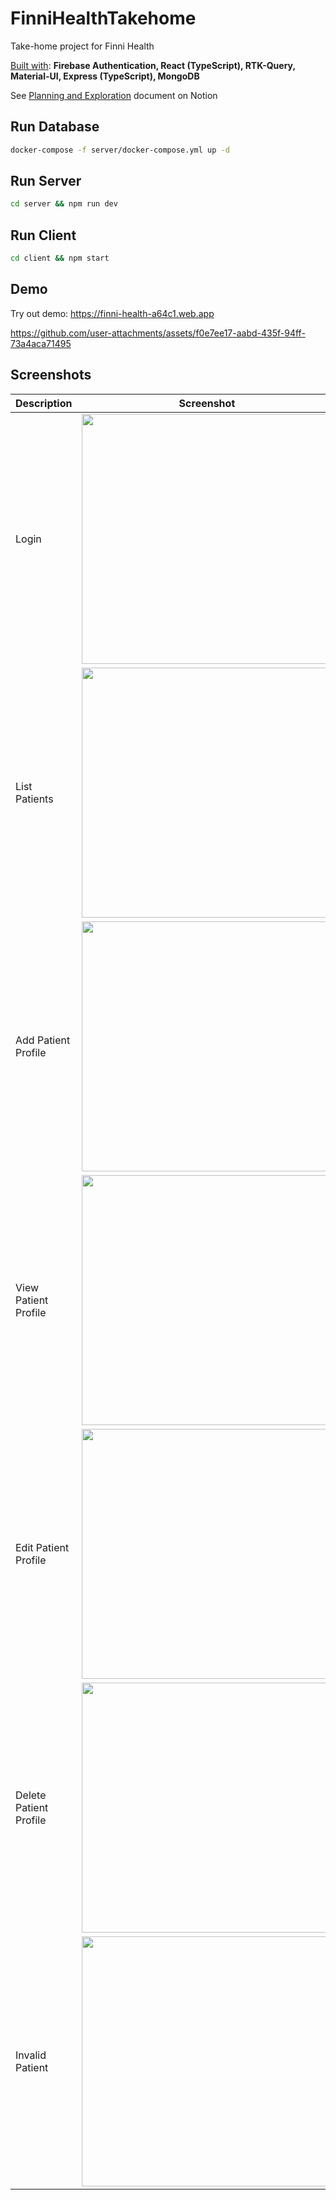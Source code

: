 # FinniHealthTakehome

Take-home project for Finni Health

<ins>Built with</ins>: **Firebase Authentication, React (TypeScript), RTK-Query, Material-UI, Express (TypeScript), MongoDB**

See [Planning and Exploration](https://wheat-dragon-4fd.notion.site/Finni-Health-Takehome-Exploration-115383ad2ad18065b4eec69839faed12) document on Notion

## Run Database

```bash
docker-compose -f server/docker-compose.yml up -d
```

## Run Server

```bash
cd server && npm run dev
```

## Run Client

```bash
cd client && npm start
```

## Demo

Try out demo: https://finni-health-a64c1.web.app

https://github.com/user-attachments/assets/f0e7ee17-aabd-435f-94ff-73a4aca71495

## Screenshots

| Description            | Screenshot                                                                                            |
| ---------------------- | ----------------------------------------------------------------------------------------------------- |
| Login                  | <img src=https://github.com/user-attachments/assets/4d5565e9-5ec9-4754-a958-b2d4d596df5b width=400px> |
| List Patients          | <img src=https://github.com/user-attachments/assets/17092161-e599-45dd-a2e9-709850286eb6 width=400px> |
| Add Patient Profile    | <img src=https://github.com/user-attachments/assets/da5a4d2c-f094-4d26-b40d-688384a05fde width=400px> |
| View Patient Profile   | <img src=https://github.com/user-attachments/assets/a9d6c4e9-66e7-4c28-9a1e-8893c8b06748 width=400px> |
| Edit Patient Profile   | <img src=https://github.com/user-attachments/assets/d740d0ab-c7aa-4e0a-91f0-9e85c9a9f3b3 width=400px> |
| Delete Patient Profile | <img src=https://github.com/user-attachments/assets/8e7e287a-9bd3-4a55-afd3-7d50e1a04c67 width=400px> |
| Invalid Patient        | <img src=https://github.com/user-attachments/assets/ef06a607-f4ac-4e32-890a-2fbf9489ab69 width=400px> |
